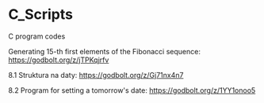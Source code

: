 # C_Scripts
C program codes

Generating 15-th first elements of the Fibonacci sequence: https://godbolt.org/z/jTPKqjrfv

8.1 Struktura na daty: https://godbolt.org/z/Gj71nx4n7

8.2 Program for setting a tomorrow's date: https://godbolt.org/z/1YY1onoo5




